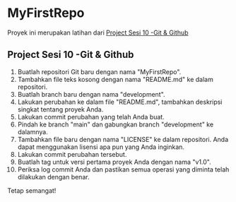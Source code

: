 # MyFirstRepo 

Proyek ini merupakan latihan dari [Project Sesi 10 -Git & Github](https://lms.digitalskola.com/task/task-detail?id=947)

## Project Sesi 10 -Git & Github

1. Buatlah repositori Git baru dengan nama "MyFirstRepo".
2. Tambahkan file teks kosong dengan nama "README.md" ke dalam repositori.
3. Buatlah branch baru dengan nama "development".
4. Lakukan perubahan ke dalam file "README.md", tambahkan deskripsi singkat tentang proyek Anda.
5. Lakukan commit perubahan yang telah Anda buat.
6. Pindah ke branch "main" dan gabungkan branch "development" ke dalamnya.
7. Tambahkan file baru dengan nama "LICENSE" ke dalam repositori. Anda dapat menggunakan lisensi apa pun yang Anda inginkan.
8. Lakukan commit perubahan tersebut.
9. Buatlah tag untuk versi pertama proyek Anda dengan nama "v1.0".
10. Periksa log commit Anda dan pastikan semua operasi yang diminta telah dilakukan dengan benar.

Tetap semangat!
